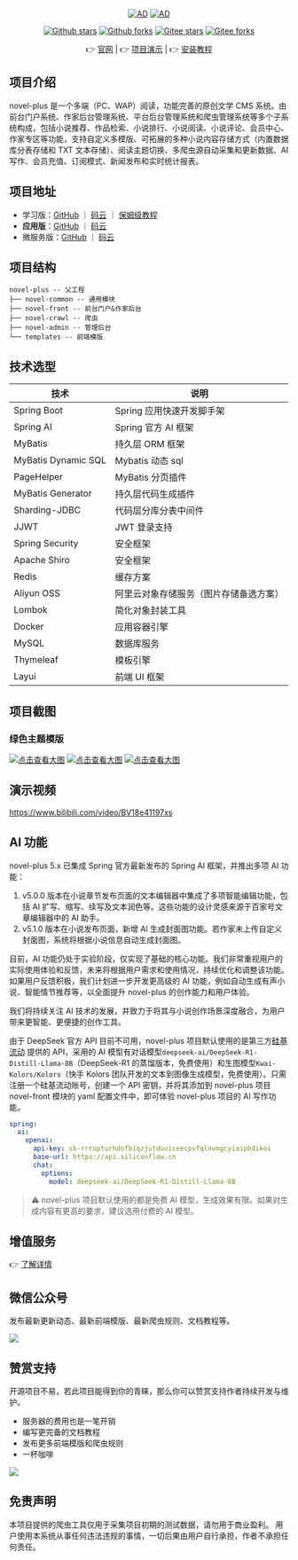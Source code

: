<p align="center">
    <a href="https://www.swiftproxy.net/?code=T2WV1VT50"><img src="https://xxyopen.com/images/ad1.png" alt="AD" ></a>
    <a href="https://cloud.tencent.com/act/cps/redirect?redirect=2446&cps_key=736e609d66e0ac4e57813316cec6fd0b&from=console"><img src="https://youdoc.github.io/img/tencent.jpg" alt="AD" ></a>
</p>
<p align="center">
    <a href='https://github.com/201206030/novel-plus'><img alt="Github stars" src="https://img.shields.io/github/stars/201206030/novel-plus?logo=github"></a>
    <a href='https://github.com/201206030/novel-plus'><img alt="Github forks" src="https://img.shields.io/github/forks/201206030/novel-plus?logo=github"></a>
    <a href='https://gitee.com/novel_dev_team/novel-plus'><img alt="Gitee stars" src="https://gitee.com/novel_dev_team/novel-plus/badge/star.svg?theme=gitee"></a>
    <a href='https://gitee.com/novel_dev_team/novel-plus'><img alt="Gitee forks" src="https://gitee.com/novel_dev_team/novel-plus/badge/fork.svg?theme=gitee"></a>
</p>

<p align="center">
      👉 <a href='https://novel.xxyopen.com'>官网</a>  |  👉 <a href='https://www.bilibili.com/video/BV1Zo4y187Mi'>项目演示</a>  |  👉 <a href='https://docs.xxyopen.com/course/novelplus/1.html'>安装教程</a>
</p> 

## 项目介绍

novel-plus 是一个多端（PC、WAP）阅读，功能完善的原创文学 CMS
系统。由前台门户系统、作家后台管理系统、平台后台管理系统和爬虫管理系统等多个子系统构成，包括小说推荐、作品检索、小说排行、小说阅读、小说评论、会员中心、作家专区等功能，支持自定义多模版、可拓展的多种小说内容存储方式（内置数据库分表存储和
TXT 文本存储）、阅读主题切换、多爬虫源自动采集和更新数据、AI写作、会员充值、订阅模式、新闻发布和实时统计报表。

## 项目地址

- 学习版：[GitHub](https://github.com/201206030/novel) ｜ [码云](https://gitee.com/novel_dev_team/novel)
  ｜ [保姆级教程](https://docs.xxyopen.com)
- **应用版**：[GitHub](https://github.com/201206030/novel-plus) ｜ [码云](https://gitee.com/novel_dev_team/novel-plus)
- 微服务版：[GitHub](https://github.com/201206030/novel-cloud) ｜ [码云](https://gitee.com/novel_dev_team/novel-cloud)

## 项目结构

```
novel-plus -- 父工程
├── novel-common -- 通用模块
├── novel-front -- 前台门户&作家后台
├── novel-crawl -- 爬虫
├── novel-admin -- 管理后台
└── templates -- 前端模版
```

## 技术选型

| 技术                  | 说明                  
|---------------------|---------------------
| Spring Boot         | Spring 应用快速开发脚手架    
| Spring AI           | Spring 官方 AI 框架     
| MyBatis             | 持久层 ORM 框架          
| MyBatis Dynamic SQL | Mybatis 动态 sql      
| PageHelper          | MyBatis 分页插件        
| MyBatis Generator   | 持久层代码生成插件           
| Sharding-JDBC       | 代码层分库分表中间件          
| JJWT                | JWT 登录支持            
| Spring Security     | 安全框架                
| Apache Shiro        | 安全框架                
| Redis               | 缓存方案                
| Aliyun OSS          | 阿里云对象存储服务（图片存储备选方案） 
| Lombok              | 简化对象封装工具            
| Docker              | 应用容器引擎              
| MySQL               | 数据库服务               
| Thymeleaf           | 模板引擎                
| Layui               | 前端 UI 框架            

## 项目截图

### 绿色主题模版

[![点击查看大图](https://www.xxyopen.com/images/green_novel.png)](https://www.xxyopen.com/images/green_novel.png)
[![点击查看大图](https://www.xxyopen.com/images/resource/os/novel-plus/green3.png)](https://www.xxyopen.com/images/resource/os/novel-plus/green3.png)
[![点击查看大图](https://www.xxyopen.com/images/resource/os/novel-plus/green2.png)](https://www.xxyopen.com/images/resource/os/novel-plus/green2.png)

## 演示视频

https://www.bilibili.com/video/BV18e41197xs

## AI 功能

novel-plus 5.x 已集成 Spring 官方最新发布的 Spring AI 框架，并推出多项 AI 功能：

1. v5.0.0 版本在小说章节发布页面的文本编辑器中集成了多项智能编辑功能，包括 AI 扩写、缩写、续写及文本润色等。这些功能的设计灵感来源于百家号文章编辑器中的 AI 助手。
2. v5.1.0 版本在小说发布页面，新增 AI 生成封面图功能。若作家未上传自定义封面图，系统将根据小说信息自动生成封面图。

目前，AI 功能仍处于实验阶段，仅实现了基础的核心功能。我们非常重视用户的实际使用体验和反馈，未来将根据用户需求和使用情况，持续优化和调整该功能。如果用户反馈积极，我们计划进一步开发更高级的
AI 功能，例如自动生成有声小说、智能情节推荐等，以全面提升 novel-plus 的创作能力和用户体验。

我们将持续关注 AI 技术的发展，并致力于将其与小说创作场景深度融合，为用户带来更智能、更便捷的创作工具。

由于 DeepSeek 官方 API 目前不可用，novel-plus 项目默认使用的是第三方[硅基流动](https://cloud.siliconflow.cn/i/DOgMRH9S)
提供的 API，采用的 AI 模型有对话模型`deepseek-ai/DeepSeek-R1-Distill-Llama-8B`（DeepSeek-R1 的蒸馏版本，免费使用）和生图模型`Kwai-Kolors/Kolors`（快手 Kolors 团队开发的文本到图像生成模型，免费使用）。只需注册一个硅基流动账号，创建一个
API 密钥，并将其添加到 novel-plus 项目 novel-front 模块的 yaml 配置文件中，即可体验 novel-plus 项目的 AI 写作功能。

```yaml
spring:
  ai:
    openai:
      api-key: sk-rrrupturhdofbiqzjutduuiceecpvfqlnvmgcyiaipbdikoi
      base-url: https://api.siliconflow.cn
      chat:
        options:
          model: deepseek-ai/DeepSeek-R1-Distill-Llama-8B
```

> ⚠️ novel-plus 项目默认使用的都是免费 AI 模型，生成效果有限。如果对生成内容有更高的要求，建议选用付费的 AI 模型。

## 增值服务

👉 [了解详情](https://novel.xxyopen.com/service.htm)

## 微信公众号

发布最新更新动态、最新前端模版、最新爬虫规则、文档教程等。

![](https://youdoc.github.io/img/qrcode_for_gh.jpg)

## 赞赏支持

开源项目不易，若此项目能得到你的青睐，那么你可以赞赏支持作者持续开发与维护。

- 服务器的费用也是一笔开销
- 编写更完备的文档教程
- 发布更多前端模版和爬虫规则
- 一杯咖啡

![](https://s1.ax1x.com/2020/10/31/BUQJwq.png)

## 免责声明

本项目提供的爬虫工具仅用于采集项目初期的测试数据，请勿用于商业盈利。 用户使用本系统从事任何违法违规的事情，一切后果由用户自行承担，作者不承担任何责任。


